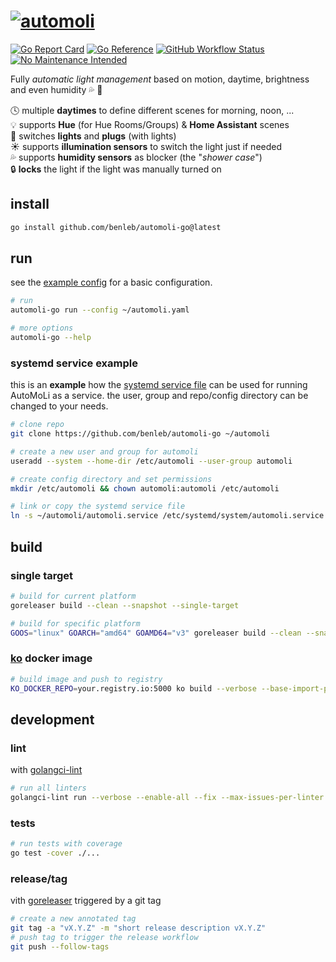 # [![automoli](https://socialify.git.ci/benleb/automoli-go/image?description=1&font=KoHo&forks=1&language=1&logo=https%3A%2F%2Femojipedia-us.s3.dualstack.us-west-1.amazonaws.com%2Fthumbs%2F240%2Fapple%2F237%2Felectric-light-bulb_1f4a1.png&owner=1&pulls=1&stargazers=1&theme=Light)](https://github.com/benleb/ad-automoli)

<!-- # AutoMoLi - **Auto**matic **Mo**tion **Li**ghts -->

[![Go Report Card](https://goreportcard.com/badge/github.com/benleb/automoli-go)](https://goreportcard.com/report/github.com/benleb/automoli-go) [![Go Reference](https://pkg.go.dev/badge/github.com/benleb/automoli-go.svg)](https://pkg.go.dev/github.com/benleb/automoli-go) [![GitHub Workflow Status](https://img.shields.io/github/actions/workflow/status/benleb/automoli-go/build.yml
)](https://github.com/benleb/automoli-go/actions/workflows/build.yml) [![No Maintenance Intended](http://unmaintained.tech/badge.svg)](http://unmaintained.tech/)

Fully *automatic light management* based on motion, daytime, brightness and even humidity 💦 🚿  

🕓 multiple **daytimes** to define different scenes for morning, noon, ...  
💡 supports **Hue** (for Hue Rooms/Groups) & **Home Assistant** scenes  
🔌 switches **lights** and **plugs** (with lights)  
☀️ supports **illumination sensors** to switch the light just if needed  
💦 supports **humidity sensors** as blocker (the "*shower case*")  
🔒 **locks** the light if the light was manually turned on  
<!-- not yet implemented in the go version: -->
<!-- 🔍 **automatic** discovery of **lights** and **sensors**   -->
<!-- ⛰️ **stable** and **tested** by many people with different homes   -->

## install

```bash
go install github.com/benleb/automoli-go@latest
```

## run

see the [example config](automoli.yaml) for a basic configuration.

```bash
# run
automoli-go run --config ~/automoli.yaml

# more options
automoli-go --help
```

### systemd service example

this is an **example** how the [systemd service file](automoli.service) can be used for running AutoMoLi as a service. the user, group and repo/config directory can be changed to your needs.

```bash
# clone repo
git clone https://github.com/benleb/automoli-go ~/automoli

# create a new user and group for automoli
useradd --system --home-dir /etc/automoli --user-group automoli

# create config directory and set permissions
mkdir /etc/automoli && chown automoli:automoli /etc/automoli

# link or copy the systemd service file
ln -s ~/automoli/automoli.service /etc/systemd/system/automoli.service
```

## build

### single target

```bash
# build for current platform
goreleaser build --clean --snapshot --single-target

# build for specific platform
GOOS="linux" GOARCH="amd64" GOAMD64="v3" goreleaser build --clean --snapshot --single-target
```

### [ko](https://ko.build) docker image

```bash
# build image and push to registry
KO_DOCKER_REPO=your.registry.io:5000 ko build --verbose --base-import-paths --tags dev
```

## development

### lint

with [golangci-lint](https://golangci-lint.run)

```bash
# run all linters
golangci-lint run --verbose --enable-all --fix --max-issues-per-linter 0 --max-same-issues 0
```

### tests

```bash
# run tests with coverage
go test -cover ./...
```

### release/tag

vith [goreleaser](https://goreleaser.com) triggered by a git tag

```bash
# create a new annotated tag
git tag -a "vX.Y.Z" -m "short release description vX.Y.Z"
# push tag to trigger the release workflow
git push --follow-tags
```
